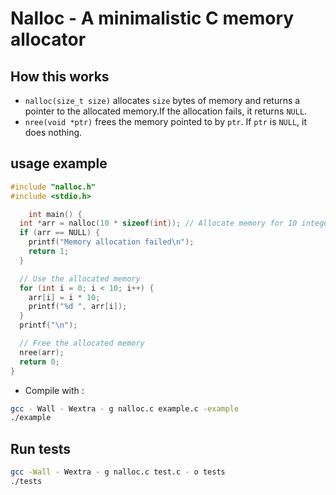 # Nalloc - A minimalistic C memory allocator

## How this works

* `nalloc(size_t size)` allocates `size` bytes of memory and returns a pointer to the allocated memory.If the allocation fails, it returns `NULL`.
* `nree(void *ptr)` frees the memory pointed to by `ptr`. If `ptr` is `NULL`, it does nothing.

## usage example

```c
#include "nalloc.h"
#include <stdio.h>

    int main() {
  int *arr = nalloc(10 * sizeof(int)); // Allocate memory for 10 integers
  if (arr == NULL) {
    printf("Memory allocation failed\n");
    return 1;
  }

  // Use the allocated memory
  for (int i = 0; i < 10; i++) {
    arr[i] = i * 10;
    printf("%d ", arr[i]);
  }
  printf("\n");

  // Free the allocated memory
  nree(arr);
  return 0;
}
```

* Compile with :

```bash 
gcc - Wall - Wextra - g nalloc.c example.c -example
./example
```

## Run tests

```bash
gcc -Wall - Wextra - g nalloc.c test.c - o tests
./tests
```
